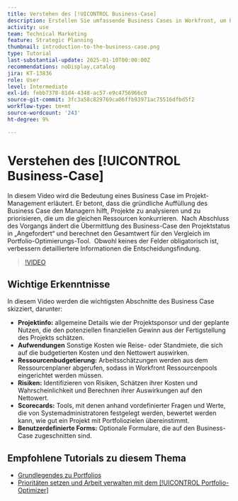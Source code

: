 ```yaml
---
title: Verstehen des [!UICONTROL Business-Case]
description: Erstellen Sie umfassende Business Cases in Workfront, um Projekte zu priorisieren, indem Sie detaillierte Projektinformationen, Ausgaben, Arbeits- und Risikoanalysen, Scorecards und benutzerdefinierte Formulare für ein informiertes Portfoliomanagement einschließen.
activity: use
team: Technical Marketing
feature: Strategic Planning
thumbnail: introduction-to-the-business-case.png
type: Tutorial
last-substantial-update: 2025-01-10T00:00:00Z
recommendations: noDisplay,catalog
jira: KT-13836
role: User
level: Intermediate
exl-id: febb7378-81d4-4348-ac57-e9c4756966c0
source-git-commit: 3fc3a58c829769ca06ffb93971ac75516dfbd5f2
workflow-type: tm+mt
source-wordcount: '243'
ht-degree: 9%

---
```


# Verstehen des [!UICONTROL Business-Case]

In diesem Video wird die Bedeutung eines Business Case im Projekt-Management erläutert. Er betont, dass die gründliche Auffüllung des Business Case den Managern hilft, Projekte zu analysieren und zu priorisieren, die um die gleichen Ressourcen konkurrieren. &#x200B; Nach Abschluss des Vorgangs ändert die Übermittlung des Business-Case den Projektstatus in „Angefordert“ und berechnet den Gesamtwert für den Vergleich im Portfolio-Optimierungs-Tool. &#x200B; Obwohl keines der Felder obligatorisch ist, verbessern detailliertere Informationen die Entscheidungsfindung. &#x200B;

>[!VIDEO](https://video.tv.adobe.com/v/3442843/?quality=12&learn=on&enablevpops)

## Wichtige Erkenntnisse

In diesem Video werden die wichtigsten Abschnitte des Business Case skizziert, darunter:

* **Projektinfo:** allgemeine Details wie der Projektsponsor und der geplante Nutzen, die den potenziellen finanziellen Gewinn aus der Fertigstellung des Projekts schätzen. &#x200B;
* **Aufwendungen** Sonstige Kosten wie Reise- oder Standmiete, die sich auf die budgetierten Kosten und den Nettowert auswirken. &#x200B;
* **Ressourcenbudgetierung:** Arbeitsschätzungen werden aus dem Ressourcenplaner abgerufen, sodass in Workfront Ressourcenpools eingerichtet werden müssen. &#x200B;
* **Risiken:** Identifizieren von Risiken, Schätzen ihrer Kosten und Wahrscheinlichkeit und Berechnen ihrer Auswirkungen auf den Nettowert. &#x200B;
* **Scorecards:** Tools, mit denen anhand vordefinierter Fragen und Werte, die von Systemadministratoren festgelegt werden, bewertet werden kann, wie gut ein Projekt mit Portfoliozielen übereinstimmt. &#x200B;
* **Benutzerdefinierte Forms:** Optionale Formulare, die auf den Business-Case zugeschnitten sind. &#x200B;


## Empfohlene Tutorials zu diesem Thema

* [Grundlegendes zu Portfolios](/help/portfolios-and-programs/overview-of-adobe-workfront-portfolios.md)
* [Prioritäten setzen und Arbeit verwalten mit dem [!UICONTROL Portfolio-Optimizer]](/help/portfolios-and-programs/prioritize-and-manage-work-with-portfolios.md)
